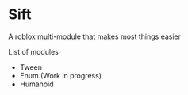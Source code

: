 # Sift
A roblox multi-module that makes most things easier

List of modules
* Tween
* Enum (Work in progress)
* Humanoid
